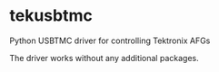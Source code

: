 tekusbtmc
=========
Python USBTMC driver for controlling Tektronix AFGs

The driver works without any additional packages.
